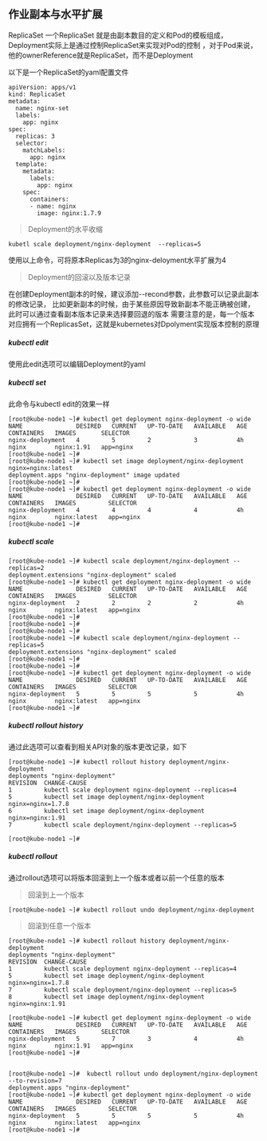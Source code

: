 ## 作业副本与水平扩展



ReplicaSet
一个ReplicaSet 就是由副本数目的定义和Pod的模板组成，Deployment实际上是通过控制ReplicaSet来实现对Pod的控制
，对于Pod来说，他的ownerReference就是ReplicaSet，而不是Deployment

以下是一个ReplicaSet的yaml配置文件

```
apiVersion: apps/v1
kind: ReplicaSet
metadata:
  name: nginx-set
  labels:
    app: nginx
spec:
  replicas: 3
  selector:
    matchLabels:
      app: nginx
  template:
    metadata:
      labels:
        app: nginx
    spec:
      containers:
      - name: nginx
        image: nginx:1.7.9

```

> Deployment的水平收缩

```
kubetl scale deployment/nginx-deployment  --replicas=5

```

使用以上命令，可将原本Replicas为3的nginx-deloyment水平扩展为4




> Deployment的回滚以及版本记录

在创建Deployment副本的时候，建议添加--recond参数，此参数可以记录此副本的修改记录，
比如更新副本的时候，由于某些原因导致新副本不能正确被创建，此时可以通过查看副本版本记录来选择要回退的版本
需要注意的是，每一个版本对应拥有一个ReplicasSet，这就是kubernetes对Dpolyment实现版本控制的原理

##### kubectl edit
使用此edit选项可以编辑Deployment的yaml

##### kubectl set
此命令与kubectl edit的效果一样


```
[root@kube-node1 ~]# kubectl get deployment nginx-deployment -o wide
NAME               DESIRED   CURRENT   UP-TO-DATE   AVAILABLE   AGE       CONTAINERS   IMAGES       SELECTOR
nginx-deployment   4         5         2            3           4h        nginx        nginx:1.91   app=nginx
[root@kube-node1 ~]# 
[root@kube-node1 ~]# kubectl set image deployment/nginx-deployment nginx=nginx:latest
deployment.apps "nginx-deployment" image updated
[root@kube-node1 ~]# 
[root@kube-node1 ~]# kubectl get deployment nginx-deployment -o wide                 
NAME               DESIRED   CURRENT   UP-TO-DATE   AVAILABLE   AGE       CONTAINERS   IMAGES         SELECTOR
nginx-deployment   4         4         4            4           4h        nginx        nginx:latest   app=nginx
[root@kube-node1 ~]# 

```

##### kubectl scale

```
[root@kube-node1 ~]# kubectl scale deployment/nginx-deployment --replicas=2
deployment.extensions "nginx-deployment" scaled
[root@kube-node1 ~]# kubectl get deployment nginx-deployment -o wide       
NAME               DESIRED   CURRENT   UP-TO-DATE   AVAILABLE   AGE       CONTAINERS   IMAGES         SELECTOR
nginx-deployment   2         2         2            2           4h        nginx        nginx:latest   app=nginx
[root@kube-node1 ~]# 
[root@kube-node1 ~]# 
[root@kube-node1 ~]# 
[root@kube-node1 ~]# kubectl scale deployment/nginx-deployment --replicas=5
deployment.extensions "nginx-deployment" scaled
[root@kube-node1 ~]# 
[root@kube-node1 ~]# 
[root@kube-node1 ~]# kubectl get deployment nginx-deployment -o wide       
NAME               DESIRED   CURRENT   UP-TO-DATE   AVAILABLE   AGE       CONTAINERS   IMAGES         SELECTOR
nginx-deployment   5         5         5            5           4h        nginx        nginx:latest   app=nginx
[root@kube-node1 ~]# 

```

##### kubectl rollout history 

通过此选项可以查看到相关API对象的版本更改记录，如下
```
[root@kube-node1 ~]# kubectl rollout history deployment/nginx-deployment
deployments "nginx-deployment"
REVISION  CHANGE-CAUSE
1         kubectl scale deployment nginx-deployment --replicas=4
5         kubectl set image deployment/nginx-deployment nginx=nginx=1.7.8
6         kubectl set image deployment/nginx-deployment nginx=nginx:1.91
7         kubectl scale deployment/nginx-deployment --replicas=5

[root@kube-node1 ~]# 
```


##### kubectl rollout
通过rollout选项可以将版本回滚到上一个版本或者以前一个任意的版本

> 回滚到上一个版本
```
[root@kube-node1 ~]# kubectl rollout undo deployment/nginx-deployment
```

> 回滚到任意一个版本

```
[root@kube-node1 ~]# kubectl rollout history deployment/nginx-deployment              
deployments "nginx-deployment"
REVISION  CHANGE-CAUSE
1         kubectl scale deployment nginx-deployment --replicas=4
5         kubectl set image deployment/nginx-deployment nginx=nginx=1.7.8
7         kubectl scale deployment/nginx-deployment --replicas=5
8         kubectl set image deployment/nginx-deployment nginx=nginx:1.91

[root@kube-node1 ~]# kubectl get deployment nginx-deployment -o wide       
NAME               DESIRED   CURRENT   UP-TO-DATE   AVAILABLE   AGE       CONTAINERS   IMAGES       SELECTOR
nginx-deployment   5         7         3            4           4h        nginx        nginx:1.91   app=nginx
[root@kube-node1 ~]# 


[root@kube-node1 ~]#  kubectl rollout undo deployment/nginx-deployment --to-revision=7
deployment.apps "nginx-deployment" 
[root@kube-node1 ~]# kubectl get deployment nginx-deployment -o wide                  
NAME               DESIRED   CURRENT   UP-TO-DATE   AVAILABLE   AGE       CONTAINERS   IMAGES         SELECTOR
nginx-deployment   5         5         5            5           4h        nginx        nginx:latest   app=nginx
[root@kube-node1 ~]# 

```



